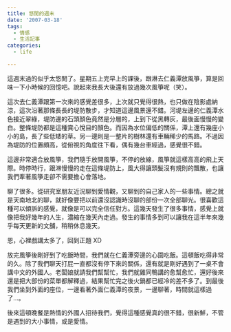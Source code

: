 ```yaml
---
title: 悠閒的週末
date: '2007-03-18'
tags:
  - 情感
  - 生活記事
categories:
  - life

---
```

這週末過的似乎太悠閒了。星期五上完早上的課後，跟淋去仁義潭放風箏，算是回味一下小時候的回憶吧。說起來我長大後還有放過幾次風箏呢（笑）。  
  
這次去仁義潭跟第一次來的感覺差很多，上次就只覺得很熱，也只做在陰影處納涼，這次沿著那條長長的堤防散步，才知道這邊風景還不錯。河堤左邊的仁義潭水色接近翠綠，堤防邊的石頭顏色竟然是分層的，上到下從黑轉灰，最後面慢慢的變白。整條堤防都是這種賞心悅目的顏色。而因為水位偏低的關係，潭上還有幾座小小的島，長了些低矮的草。另一邊則是一整片的樹林還有車輛稀少的馬路。不過因為堤防的位置頗高，從俯視的角度往下看，偶有幾台車經過，感覺很不錯。  
  
這邊非常適合放風箏，我們隨手放開風箏，不停的放線，風箏就這樣高高的飛上天際。時停時行，跟淋慢慢的走在這條堤防上，風大得讓頭髮沒有規則的飄散，也讓我們牽著風箏走卻不需要擔心會落地。  
  
聊了很多。從研究室朋友近況聊到愛情觀，又聊到的自己家人的一些事情。總之就是天南地北的聊，就好像要把以前還沒認識時沒聊的部份一次全部聊光。很喜歡這種可以傾訴的感覺，就像是可以完全信任對方。這幾天發生了很多事情，感覺上就像把我好幾年的人生，濃縮在幾天內走過。發生的事情多到可以讓我在這半年來幾乎每天更新的文舖，稍稍休息幾天。  
  
恩，心裡戲講太多了，回到正題 XD  
  
放完風箏後剛好到了吃飯時間，我們就在仁義潭旁邊的心園吃飯。這頓飯吃得非常的久。除了我們聊天打屁一直都沒有停下來的關係，還有就是剛好遇到了一桌不會講中文的外國人。老闆娘就請我們幫幫忙，我們就雞同鴨講的愈幫愈忙，還好後來還是把大部份的菜單都解釋過，結果幫忙完之後火鍋都已經冷的差不多了。到最後我們坐到外面的座位，一邊看著外面仁義潭的夜景，一邊聊著，時間就這樣過了…。  
  
後來這頓晚餐是熱情的外國人招待我們，覺得這種感覺真的很不錯，很新鮮，不管是遇到的大小事情，或是愛情。